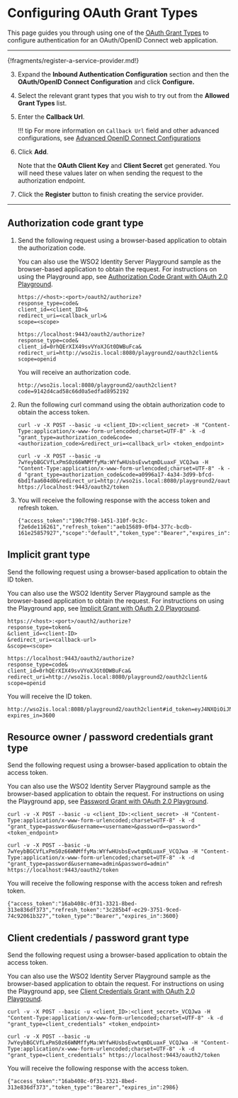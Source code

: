 # Configuring OAuth Grant Types

This page guides you through using one of the [OAuth Grant Types](../../concepts/authorization/grant-types) to configure authentication for an OAuth/OpenID Connect web application. 

----

{!fragments/register-a-service-provider.md!}

3.  Expand the **Inbound Authentication Configuration** section and then the **OAuth/OpenID Connect Configuration** and click **Configure.**   

4. Select the relevant grant types that you wish to try out from the **Allowed Grant Types** list.
        
5. Enter the **Callback Url**.

    !!! tip
        For more information on `Callback Url` field and other advanced configurations, see [Advanced OpenID Connect Configurations](../../guides/authentication/oauth-app-config-advanced)
        
6.  Click **Add**. 

    Note that the **OAuth Client Key** and **Client Secret** get generated. You will need these values later on when sending the request to the authorization endpoint.

7.  Click the **Register** button to finish creating the service provider.

----

## Authorization code grant type

1. Send the following request using a browser-based application to obtain the authorization code. 

    You can also use the WSO2 Identity Server Playground sample as the browser-based application to obtain the request. For instructions on using the Playground app, see [Authorization Code Grant with OAuth 2.0 Playground](../../samples/auth-code-playground).

    ``` tab="Request Format"
    https://<host>:<port>/oauth2/authorize?
    response_type=code&
    client_id=<client_ID>&
    redirect_uri=<callback_url>&
    scope=<scope>
    ```

    ```tab="Sample Request"
    https://localhost:9443/oauth2/authorize?
    response_type=code&
    client_id=0rhQErXIX49svVYoXJGt0DWBuFca&
    redirect_uri=http://wso2is.local:8080/playground2/oauth2client&
    scope=openid
    ```

    You will receive an authorization code. 

    ```
    http://wso2is.local:8080/playground2/oauth2client?code=9142d4cad58c66d0a5edfad8952192
    ```

2. Run the following curl command using the obtain authorization code to obtain the access token. 

    ``` tab="Request Format"
    curl -v -X POST --basic -u <client_ID>:<client_secret> -H "Content-Type:application/x-www-form-urlencoded;charset=UTF-8" -k -d "grant_type=authorization_code&code=<authorization_code>&redirect_uri=<callback_url> <token_endpoint>
    ```

    ```tab="Sample Request"
    curl -v -X POST --basic -u 7wYeybBGCVfLxPmS0z66WNMffyMa:WYfwHUsbsEvwtqmDLuaxF_VCQJwa -H "Content-Type:application/x-www-form-urlencoded;charset=UTF-8" -k -d "grant_type=authorization_code&code=a0996a17-4a34-3d99-bfcd-6bd1faa604d0&redirect_uri=http://wso2is.local:8080/playground2/oauth2client" https://localhost:9443/oauth2/token
    ```

3. You will receive the following response with the access token and refresh token. 

    ```
    {"access_token":"190c7f98-1451-310f-9c3c-f2e6de116261","refresh_token":"aeb15689-0fb4-377c-bcdb-161e25857927","scope":"default","token_type":"Bearer","expires_in":3600}
    ```

## Implicit grant type

Send the following request using a browser-based application to obtain the ID token. 

You can also use the WSO2 Identity Server Playground sample as the browser-based application to obtain the request. For instructions on using the Playground app, see [Implicit Grant with OAuth 2.0 Playground](../../samples/implicit-playground).

``` tab="Request Format"
https://<host>:<port>/oauth2/authorize?
response_type=token&
&client_id=<client-ID>
&redirect_uri=<callback-url>
&scope=<scope>
```

```tab="Sample Request"
https://localhost:9443/oauth2/authorize?
response_type=code&
client_id=0rhQErXIX49svVYoXJGt0DWBuFca&
redirect_uri=http://wso2is.local:8080/playground2/oauth2client&
scope=openid
```

You will receive the ID token. 

```
http://wso2is.local:8080/playground2/oauth2client#id_token=eyJ4NXQiOiJNell4TW1Ga09HWXdNV0kw&
expires_in=3600
```

## Resource owner / password credentials grant type

Send the following request using a browser-based application to obtain the access token. 

You can also use the WSO2 Identity Server Playground sample as the browser-based application to obtain the request. For instructions on using the Playground app, see [Password Grant with OAuth 2.0 Playground](../../samples/password-playground).

``` tab="Request Format"
curl -v -X POST --basic -u <client_ID>:<client_secret> -H "Content-Type:application/x-www-form-urlencoded;charset=UTF-8" -k -d "grant_type=password&username=<username>&password=<password>" <token_endpoint>
```

```tab="Sample Request"
curl -v -X POST --basic -u 7wYeybBGCVfLxPmS0z66WNMffyMa:WYfwHUsbsEvwtqmDLuaxF_VCQJwa -H "Content-Type:application/x-www-form-urlencoded;charset=UTF-8" -k -d "grant_type=password&username=admin&password=admin" https://localhost:9443/oauth2/token
```

You will receive the following response with the access token and refresh token. 

```
{"access_token":"16ab408c-0f31-3321-8bed-313e836df373","refresh_token":"3c285b4f-ec29-3751-9ced-74c92061b327","token_type":"Bearer","expires_in":3600}
```

## Client credentials / password grant type

Send the following request using a browser-based application to obtain the access token. 

You can also use the WSO2 Identity Server Playground sample as the browser-based application to obtain the request. For instructions on using the Playground app, see [Client Credentials Grant with OAuth 2.0 Playground](../../samples/client-credentials-playground).

``` tab="Request Format"
curl -v -X POST --basic -u <client_ID>:<client_secret>_VCQJwa -H "Content-Type:application/x-www-form-urlencoded;charset=UTF-8" -k -d "grant_type=client_credentials" <token_endpoint>
```

```tab="Sample Request"
curl -v -X POST --basic -u 7wYeybBGCVfLxPmS0z66WNMffyMa:WYfwHUsbsEvwtqmDLuaxF_VCQJwa -H "Content-Type:application/x-www-form-urlencoded;charset=UTF-8" -k -d "grant_type=client_credentials" https://localhost:9443/oauth2/token
```

You will receive the following response with the access token.

```
{"access_token":"16ab408c-0f31-3321-8bed-313e836df373","token_type":"Bearer","expires_in":2986}
```
